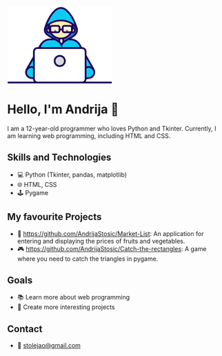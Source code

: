 ![gific](Developer.gif)




# Hello, I'm Andrija 👋



I am a 12-year-old programmer who loves Python and Tkinter. Currently, I am learning web programming, including HTML and CSS.

## Skills and Technologies
- 💻 Python (Tkinter, pandas, matplotlib)
- 🌐 HTML, CSS
- 🕹️ Pygame

## My favourite Projects
- 📝 https://github.com/AndrijaStosic/Market-List: An application for entering and displaying the prices of fruits and vegetables.
- 🎮 https://github.com/AndrijaStosic/Catch-the-rectangles: A game where you need to catch the triangles in pygame.

## Goals
- 📚 Learn more about web programming
- 🚀 Create more interesting projects

## Contact
- 📧 stolejao@gmail.com
